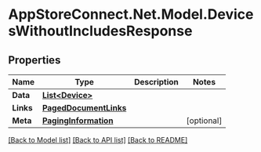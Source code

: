 # AppStoreConnect.Net.Model.DevicesWithoutIncludesResponse

## Properties

Name | Type | Description | Notes
------------ | ------------- | ------------- | -------------
**Data** | [**List&lt;Device&gt;**](Device.md) |  | 
**Links** | [**PagedDocumentLinks**](PagedDocumentLinks.md) |  | 
**Meta** | [**PagingInformation**](PagingInformation.md) |  | [optional] 

[[Back to Model list]](../README.md#documentation-for-models) [[Back to API list]](../README.md#documentation-for-api-endpoints) [[Back to README]](../README.md)

